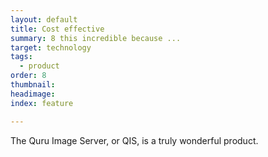 ```yaml
---
layout: default
title: Cost effective
summary: 8 this incredible because ...
target: technology
tags:
  - product
order: 8
thumbnail:
headimage:
index: feature

---
```


The Quru Image Server, or QIS, is a truly wonderful product.
